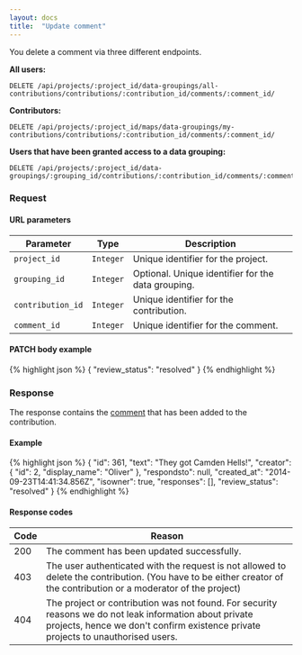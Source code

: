 ```yaml
---
layout: docs
title:  "Update comment"
---
```


You delete a comment via three different endpoints.

**All users:**

``````
DELETE /api/projects/:project_id/data-groupings/all-contributions/contributions/:contribution_id/comments/:comment_id/
``````

**Contributors:**

``````
DELETE /api/projects/:project_id/maps/data-groupings/my-contributions/contributions/:contribution_id/comments/:comment_id/
``````

**Users that have been granted access to a data grouping:**

``````
DELETE /api/projects/:project_id/data-groupings/:grouping_id/contributions/:contribution_id/comments/:comment_id/
``````

### Request

#### URL parameters

Parameter         | Type        | Description
------------------|-------------|--------------------------------------
`project_id`      | `Integer`   | Unique identifier for the project.
`grouping_id`     | `Integer`   | Optional. Unique identifier for the data grouping.
`contribution_id` | `Integer`   | Unique identifier for the contribution.
`comment_id`      | `Integer`   | Unique identifier for the comment.

#### PATCH body example

{% highlight json %}
{
    "review_status": "resolved"
}
{% endhighlight %}

### Response

The response contains the [comment](comment-response.html) that has been added to the contribution.

#### Example

{% highlight json %}
{
    "id": 361,
    "text": "They got Camden Hells!",
    "creator": {
        "id": 2,
        "display_name": "Oliver"
    },
    "respondsto": null,
    "created_at": "2014-09-23T14:41:34.856Z",
    "isowner": true,
    "responses": [],
    "review_status": "resolved"
}
{% endhighlight %}

#### Response codes

Code  |  Reason
------|-----------------------------------------
200  | The comment has been updated successfully.
403  | The user authenticated with the request is not allowed to delete the contribution. (You have to be either creator of the contribution or a moderator of the project)
404  | The project or contribution was not found. For security reasons we do not leak information about private projects, hence we don't confirm existence private projects to unauthorised users.
